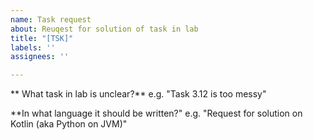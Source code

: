 ```yaml
---
name: Task request
about: Reuqest for solution of task in lab
title: "[TSK]"
labels: ''
assignees: ''

---
```


** What task in lab is unclear?**
e.g. "Task 3.12 is too messy"

**In what language it should be written?"
e.g. "Request for solution on Kotlin (aka Python on JVM)"
